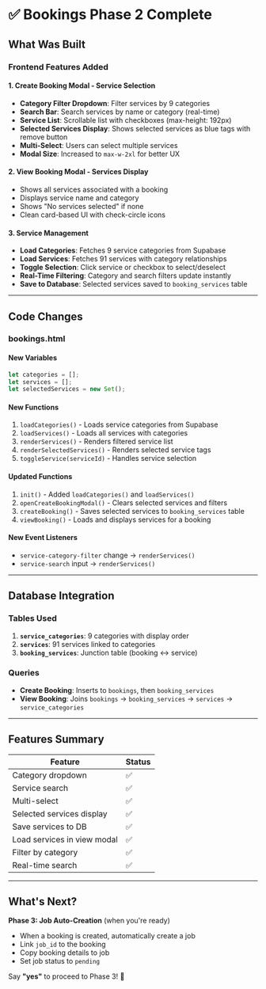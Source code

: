 # ✅ Bookings Phase 2 Complete

## What Was Built

### **Frontend Features Added**

#### 1. **Create Booking Modal - Service Selection**
- **Category Filter Dropdown**: Filter services by 9 categories
- **Search Bar**: Search services by name or category (real-time)
- **Service List**: Scrollable list with checkboxes (max-height: 192px)
- **Selected Services Display**: Shows selected services as blue tags with remove button
- **Multi-Select**: Users can select multiple services
- **Modal Size**: Increased to `max-w-2xl` for better UX

#### 2. **View Booking Modal - Services Display**
- Shows all services associated with a booking
- Displays service name and category
- Shows "No services selected" if none
- Clean card-based UI with check-circle icons

#### 3. **Service Management**
- **Load Categories**: Fetches 9 service categories from Supabase
- **Load Services**: Fetches 91 services with category relationships
- **Toggle Selection**: Click service or checkbox to select/deselect
- **Real-Time Filtering**: Category and search filters update instantly
- **Save to Database**: Selected services saved to `booking_services` table

---

## Code Changes

### **bookings.html**

#### **New Variables**
```javascript
let categories = [];
let services = [];
let selectedServices = new Set();
```

#### **New Functions**
1. `loadCategories()` - Loads service categories from Supabase
2. `loadServices()` - Loads all services with categories
3. `renderServices()` - Renders filtered service list
4. `renderSelectedServices()` - Renders selected service tags
5. `toggleService(serviceId)` - Handles service selection

#### **Updated Functions**
1. `init()` - Added `loadCategories()` and `loadServices()`
2. `openCreateBookingModal()` - Clears selected services and filters
3. `createBooking()` - Saves selected services to `booking_services` table
4. `viewBooking()` - Loads and displays services for a booking

#### **New Event Listeners**
- `service-category-filter` change → `renderServices()`
- `service-search` input → `renderServices()`

---

## Database Integration

### **Tables Used**
1. **`service_categories`**: 9 categories with display order
2. **`services`**: 91 services linked to categories
3. **`booking_services`**: Junction table (booking ↔ service)

### **Queries**
- **Create Booking**: Inserts to `bookings`, then `booking_services`
- **View Booking**: Joins `bookings` → `booking_services` → `services` → `service_categories`

---

## Features Summary

| Feature | Status |
|---------|--------|
| Category dropdown | ✅ |
| Service search | ✅ |
| Multi-select | ✅ |
| Selected services display | ✅ |
| Save services to DB | ✅ |
| Load services in view modal | ✅ |
| Filter by category | ✅ |
| Real-time search | ✅ |

---

## What's Next?

**Phase 3: Job Auto-Creation** (when you're ready)
- When a booking is created, automatically create a job
- Link `job_id` to the booking
- Copy booking details to job
- Set job status to `pending`

Say **"yes"** to proceed to Phase 3! 🚀

